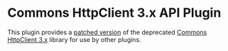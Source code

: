 # Commons HttpClient 3.x API Plugin

This plugin provides a [patched version](https://github.com/jenkinsci/lib-commons-httpclient) of the deprecated [Commons HttpClient 3.x](https://hc.apache.org/httpclient-legacy/) library for use by other plugins.
